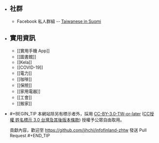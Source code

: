 - ## 社群
	- Facebook 私人群組 -- [Taiwanese in Suomi](https://www.facebook.com/groups/164664310252635/)
- ## 實用資訊
	- [[實用手機 App]]
	- [[圖書館]]
	- [[Kela]]
	- [[COVID-19]]
	- [[電力]]
	- [[咖啡]]
	- [[保險]]
	- [[家用電器]]
	- [[工會]]
	- [[搬家]]
- #+BEGIN_TIP
  本網站除另有標示者外，採用 [CC-BY-3.0-TW-or-later](https://creativecommons.org/licenses/by/3.0/tw/) ([CC授權 姓名標示 3.0 台灣及其後版本條款](https://creativecommons.org/licenses/by/3.0/tw/legalcode)) 授權予公眾自由取用。
  
  貢獻內容，歡迎至 https://github.com/jihchi/infofinland-zhtw 發送 Pull Request
  #+END_TIP